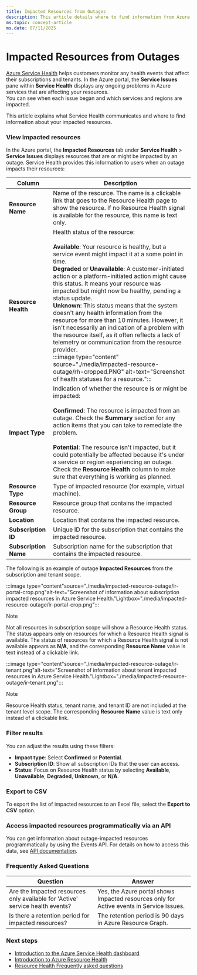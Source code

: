 ```yaml
---
title: Impacted Resources from Outages
description: This article details where to find information from Azure Service Health about how Azure outages might affect your resources.
ms.topic: concept-article
ms.date: 07/11/2025
---
```


# Impacted Resources from Outages

[Azure Service Health](https://azure.microsoft.com/get-started/azure-portal/service-health/) helps customers monitor any health events that affect their subscriptions and tenants. In the Azure portal, the **Service Issues** pane within **Service Health** displays any ongoing problems in Azure services that are affecting your resources. <br>You can see when each issue began and which services and regions are impacted. 

This article explains what Service Health communicates and where to find information about your impacted resources.

### View impacted resources

In the Azure portal, the **Impacted Resources** tab under **Service Health** > **Service Issues** displays resources that are or might be impacted by an outage. Service Health provides this information to users when an outage impacts their resources:

|Column  |Description |
|---------|---------|
|**Resource Name**|Name of the resource. The name is a clickable link that goes to the Resource Health page to show the resource. If no Resource Health signal is available for the resource, this name is text only.|
|**Resource Health**|Health status of the resource: <br><br>**Available**: Your resource is healthy, but a service event might impact it at a some point in time. <br>**Degraded** or **Unavailable**: A customer-initiated action or a platform-initiated action might cause this status. It means your resource was impacted but might now be healthy, pending a status update. <br>**Unknown**:  This status means that the system doesn't any health information from the resource for more than 10 minutes. However, it isn't necessarily an indication of a problem with the resource itself, as it often reflects a lack of telemetry or communication from the resource provider. <br>:::image type="content" source="./media/impacted-resource-outage/rh-cropped.PNG" alt-text="Screenshot of health statuses for a resource.":::|
|**Impact Type**|Indication of whether the resource is or might be impacted: <br><br>**Confirmed**: The resource is impacted from an outage. Check the **Summary** section for any action items that you can take to remediate the problem. <br><br>**Potential**: The resource isn't impacted, but it could potentially be affected because it's under a service or region experiencing an outage. Check the **Resource Health** column to make sure that everything is working as planned.|
|**Resource Type**|Type of impacted resource (for example, virtual machine).|
|**Resource Group**|Resource group that contains the impacted resource.|
|**Location**|Location that contains the impacted resource.|
|**Subscription ID**|Unique ID for the subscription that contains the impacted resource.|
|**Subscription Name**|Subscription name for the subscription that contains the impacted resource.|

The following is an example of outage **Impacted Resources** from the subscription and tenant scope.

:::image type="content"source="./media/impacted-resource-outage/ir-portal-crop.png"alt-text="Screenshot of information about subscription impacted resources in Azure Service Health."Lightbox="./media/impacted-resource-outage/ir-portal-crop.png":::

>[!Note]
>Not all resources in subscription scope will show a Resource Health status. The status appears only on resources for which a Resource Health signal is available. The status of resources for which a Resource Health signal is not available appears as **N/A**, and the corresponding **Resource Name** value is text instead of a clickable link.

:::image type="content"source="./media/impacted-resource-outage/ir-tenant.png"alt-text="Screenshot of information about tenant impacted resources in Azure Service Health."Lightbox="./media/impacted-resource-outage/ir-tenant.png":::

>[!Note]
>Resource Health status, tenant name, and tenant ID are not included at the tenant level scope. The corresponding **Resource Name** value is text only instead of a clickable link.

### Filter results

You can adjust the results using these filters:

- **Impact type**: Select **Confirmed** or **Potential**.
- **Subscription ID**: Show all subscription IDs that the user can access.
- **Status**: Focus on Resource Health status by selecting **Available**, **Unavailable**, **Degraded**, **Unknown**, or **N/A**.

### Export to CSV

To export the list of impacted resources to an Excel file, select the **Export to CSV** option.

### Access impacted resources programmatically via an API

You can get information about outage-impacted resources programmatically by using the Events API. For details on how to access this data, see [API documentation](/rest/api/resourcehealth/2022-10-01/impacted-resources).

### Frequently Asked Questions

|Question|Answer|
|--------|------|
|Are the Impacted resources only available for 'Active' service health events?|Yes, the Azure portal shows Impacted resources only for Active events in Service Issues.|
|Is there a retention period for impacted resources? |The retention period is 90 days in Azure Resource Graph.|




### Next steps
- [Introduction to the Azure Service Health dashboard](service-health-overview.md)
- [Introduction to Azure Resource Health](resource-health-overview.md)
- [Resource Health Frequently asked questions](resource-health-faq.yml)
